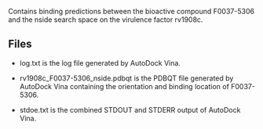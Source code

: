 Contains binding predictions between the bioactive compound F0037-5306 and the nside search space on the virulence factor rv1908c.

## Files

- log.txt is the log file generated by AutoDock Vina.

- rv1908c_F0037-5306_nside.pdbqt is the PDBQT file generated by AutoDock Vina containing the orientation and binding location of F0037-5306.

- stdoe.txt is the combined STDOUT and STDERR output of AutoDock Vina.

